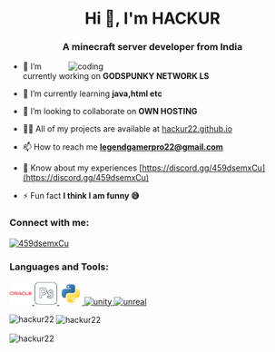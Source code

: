 <h1 align="center">Hi 👋, I'm HACKUR</h1>
<h3 align="center">A minecraft server developer from India</h3>

<img align="right" alt="coding" width="400" src="https://user-images.githubusercontent.com/55389276/140866485-8fb1c876-9a8f-4d6a-98dc-08c4981eaf70.gif">

- 🔭 I’m currently working on **GODSPUNKY NETWORK LS**

- 🌱 I’m currently learning **java,html etc**

- 👯 I’m looking to collaborate on **OWN HOSTING**

- 👨‍💻 All of my projects are available at [hackur22.github.io](hackur22.github.io)

- 📫 How to reach me **legendgamerpro22@gmail.com**

- 📄 Know about my experiences [https://discord.gg/459dsemxCu](https://discord.gg/459dsemxCu)

- ⚡ Fun fact **I think I am funny 😅**

<h3 align="left">Connect with me:</h3>
<p align="left">
<a href="https://discord.gg/459dsemxCu" target="blank"><img align="center" src="https://raw.githubusercontent.com/rahuldkjain/github-profile-readme-generator/master/src/images/icons/Social/discord.svg" alt="459dsemxCu" height="30" width="40" /></a>
</p>

<h3 align="left">Languages and Tools:</h3>
<p align="left"> <a href="https://www.oracle.com/" target="_blank" rel="noreferrer"> <img src="https://raw.githubusercontent.com/devicons/devicon/master/icons/oracle/oracle-original.svg" alt="oracle" width="40" height="40"/> </a> <a href="https://www.photoshop.com/en" target="_blank" rel="noreferrer"> <img src="https://raw.githubusercontent.com/devicons/devicon/master/icons/photoshop/photoshop-line.svg" alt="photoshop" width="40" height="40"/> </a> <a href="https://www.python.org" target="_blank" rel="noreferrer"> <img src="https://raw.githubusercontent.com/devicons/devicon/master/icons/python/python-original.svg" alt="python" width="40" height="40"/> </a> <a href="https://unity.com/" target="_blank" rel="noreferrer"> <img src="https://www.vectorlogo.zone/logos/unity3d/unity3d-icon.svg" alt="unity" width="40" height="40"/> </a> <a href="https://unrealengine.com/" target="_blank" rel="noreferrer"> <img src="https://raw.githubusercontent.com/kenangundogan/fontisto/036b7eca71aab1bef8e6a0518f7329f13ed62f6b/icons/svg/brand/unreal-engine.svg" alt="unreal" width="40" height="40"/> </a> </p>

<p><img align="left" src="https://github-readme-stats.vercel.app/api/top-langs?username=hackur22&show_icons=true&locale=en&layout=compact" alt="hackur22" /></p>

<p>&nbsp;<img align="center" src="https://github-readme-stats.vercel.app/api?username=hackur22&show_icons=true&locale=en" alt="hackur22" /></p>

<p><img align="center" src="https://github-readme-streak-stats.herokuapp.com/?user=hackur22&" alt="hackur22" /></p>
